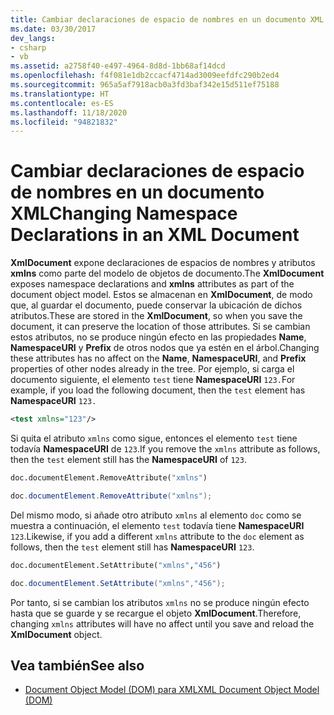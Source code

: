 ```yaml
---
title: Cambiar declaraciones de espacio de nombres en un documento XML
ms.date: 03/30/2017
dev_langs:
- csharp
- vb
ms.assetid: a2758f40-e497-4964-8d8d-1bb68af14dcd
ms.openlocfilehash: f4f081e1db2ccacf4714ad3009eefdfc290b2ed4
ms.sourcegitcommit: 965a5af7918acb0a3fd3baf342e15d511ef75188
ms.translationtype: HT
ms.contentlocale: es-ES
ms.lasthandoff: 11/18/2020
ms.locfileid: "94821832"
---
```

# <a name="changing-namespace-declarations-in-an-xml-document"></a><span data-ttu-id="194f8-102">Cambiar declaraciones de espacio de nombres en un documento XML</span><span class="sxs-lookup"><span data-stu-id="194f8-102">Changing Namespace Declarations in an XML Document</span></span>
<span data-ttu-id="194f8-103">**XmlDocument** expone declaraciones de espacios de nombres y atributos **xmlns** como parte del modelo de objetos de documento.</span><span class="sxs-lookup"><span data-stu-id="194f8-103">The **XmlDocument** exposes namespace declarations and **xmlns** attributes as part of the document object model.</span></span> <span data-ttu-id="194f8-104">Estos se almacenan en **XmlDocument**, de modo que, al guardar el documento, puede conservar la ubicación de dichos atributos.</span><span class="sxs-lookup"><span data-stu-id="194f8-104">These are stored in the **XmlDocument**, so when you save the document, it can preserve the location of those attributes.</span></span> <span data-ttu-id="194f8-105">Si se cambian estos atributos, no se produce ningún efecto en las propiedades **Name**, **NamespaceURI** y **Prefix** de otros nodos que ya estén en el árbol.</span><span class="sxs-lookup"><span data-stu-id="194f8-105">Changing these attributes has no affect on the **Name**, **NamespaceURI**, and **Prefix** properties of other nodes already in the tree.</span></span> <span data-ttu-id="194f8-106">Por ejemplo, si carga el documento siguiente, el elemento `test` tiene **NamespaceURI** `123.`</span><span class="sxs-lookup"><span data-stu-id="194f8-106">For example, if you load the following document, then the `test` element has **NamespaceURI** `123.`</span></span>  
  
```xml  
<test xmlns="123"/>  
```  
  
 <span data-ttu-id="194f8-107">Si quita el atributo `xmlns` como sigue, entonces el elemento `test` tiene todavía **NamespaceURI** de `123`.</span><span class="sxs-lookup"><span data-stu-id="194f8-107">If you remove the `xmlns` attribute as follows, then the `test` element still has the **NamespaceURI** of `123`.</span></span>  
  
```vb  
doc.documentElement.RemoveAttribute("xmlns")  
```  
  
```csharp  
doc.documentElement.RemoveAttribute("xmlns");  
```  
  
 <span data-ttu-id="194f8-108">Del mismo modo, si añade otro atributo `xmlns` al elemento `doc` como se muestra a continuación, el elemento `test` todavía tiene **NamespaceURI** `123`.</span><span class="sxs-lookup"><span data-stu-id="194f8-108">Likewise, if you add a different `xmlns` attribute to the `doc` element as follows, then the `test` element still has **NamespaceURI** `123`.</span></span>  
  
```vb  
doc.documentElement.SetAttribute("xmlns","456")
```  
  
```csharp  
doc.documentElement.SetAttribute("xmlns","456");  
```  
  
 <span data-ttu-id="194f8-109">Por tanto, si se cambian los atributos `xmlns` no se produce ningún efecto hasta que se guarde y se recargue el objeto **XmlDocument**.</span><span class="sxs-lookup"><span data-stu-id="194f8-109">Therefore, changing `xmlns` attributes will have no affect until you save and reload the **XmlDocument** object.</span></span>  
  
## <a name="see-also"></a><span data-ttu-id="194f8-110">Vea también</span><span class="sxs-lookup"><span data-stu-id="194f8-110">See also</span></span>

- [<span data-ttu-id="194f8-111">Document Object Model (DOM) para XML</span><span class="sxs-lookup"><span data-stu-id="194f8-111">XML Document Object Model (DOM)</span></span>](xml-document-object-model-dom.md)

